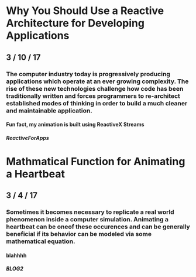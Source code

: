 # Why You Should Use a Reactive Architecture for Developing Applications

## 3 / 10 / 17

### The computer industry today is progressively producing applications which operate at an ever growing complexity. The rise of these new technologies challenge how code has been traditionally written and forces programmers to re-architect established modes of thinking in order to build a much cleaner and maintainable application.

#### Fun fact, my animation is built using ReactiveX Streams

##### ReactiveForApps

# Mathmatical Function for Animating a Heartbeat

## 3 / 4 / 17

### Sometimes it becomes necessary to replicate a real world phenomenon inside a computer simulation.  Animating a heartbeat can be oneof these occurences and can be generally beneficial if its behavior can be modeled via some mathematical equation.

#### blahhhh

##### BLOG2
